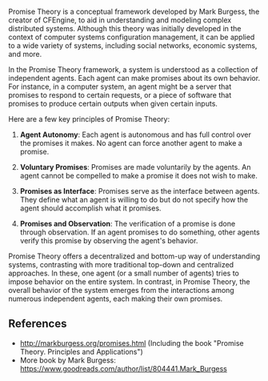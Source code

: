 Promise Theory is a conceptual framework developed by Mark Burgess, the creator of CFEngine, to aid in understanding and modeling complex distributed systems. Although this theory was initially developed in the context of computer systems configuration management, it can be applied to a wide variety of systems, including social networks, economic systems, and more.

In the Promise Theory framework, a system is understood as a collection of independent agents. Each agent can make promises about its own behavior. For instance, in a computer system, an agent might be a server that promises to respond to certain requests, or a piece of software that promises to produce certain outputs when given certain inputs.

Here are a few key principles of Promise Theory:

1. **Agent Autonomy**: Each agent is autonomous and has full control over the promises it makes. No agent can force another agent to make a promise.

1. **Voluntary Promises**: Promises are made voluntarily by the agents. An agent cannot be compelled to make a promise it does not wish to make.

1. **Promises as Interface**: Promises serve as the interface between agents. They define what an agent is willing to do but do not specify how the agent should accomplish what it promises.

1. **Promises and Observation**: The verification of a promise is done through observation. If an agent promises to do something, other agents verify this promise by observing the agent's behavior.

Promise Theory offers a decentralized and bottom-up way of understanding systems, contrasting with more traditional top-down and centralized approaches. In these, one agent (or a small number of agents) tries to impose behavior on the entire system. In contrast, in Promise Theory, the overall behavior of the system emerges from the interactions among numerous independent agents, each making their own promises.

## References

- http://markburgess.org/promises.html (Including the book "Promise Theory. Principles and Applications")
- More book by Mark Burgess: https://www.goodreads.com/author/list/804441.Mark_Burgess
